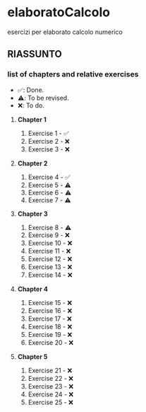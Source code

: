# elaboratoCalcolo
esercizi per elaborato calcolo numerico

## RIASSUNTO 

### list of chapters and relative exercises ###
* ✅: Done.
* ⚠️: To be revised.
* ❌: To do.

1. **Chapter 1**
    1. Exercise 1 - ✅
    1. Exercise 2 - ❌
    1. Exercise 3 - ❌

2. **Chapter 2**
    
    1. Exercise 4 - ✅
    1. Exercise 5 - ⚠️
    1. Exercise 6 - ⚠️
    1. Exercise 7 - ⚠️

3. **Chapter 3**
    
    1. Exercise 8 - ⚠️
    2. Exercise 9 - ❌
    3. Exercise 10 - ❌
    4. Exercise 11 - ❌
    5. Exercise 12 - ❌
    6. Exercise 13 - ❌
    7. Exercise 14 - ❌

4. **Chapter 4**
    
    1. Exercise 15 - ❌
    2. Exercise 16 - ❌
    3. Exercise 17 - ❌
    4. Exercise 18 - ❌
    5. Exercise 19 - ❌
    6. Exercise 20 - ❌


5. **Chapter 5**
     
     1. Exercise 21 - ❌
     2. Exercise 22 - ❌
     3. Exercise 23 - ❌
     4. Exercise 24 - ❌
     5. Exercise 25 - ❌
   
